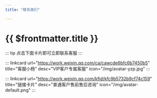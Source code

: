 ```yaml
---
title: "联系我们"

---
```


# {{ $frontmatter.title }}


::: tip
点击下面卡片即可立即联系客服
:::

::: linkcard url="https://work.weixin.qq.com/ca/cawcde6bfc6b7450b5" title="客服小杨" desc="VIP客户专属客服" icon="/img/avatar-yzp.jpg"
:::

::: linkcard url="https://work.weixin.qq.com/kfid/kfc9b5732b9cf74c159" title="链接卡片" desc="普通客户售前售后咨询" icon="/img/avatar-default.png"
:::